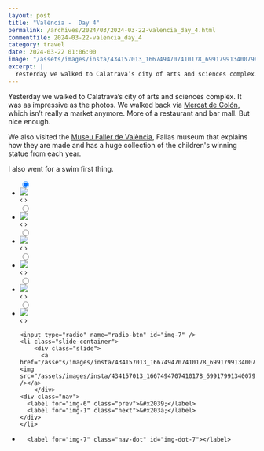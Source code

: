 ```yaml
---
layout: post
title: "València -  Day 4"
permalink: /archives/2024/03/2024-03-22-valencia_day_4.html
commentfile: 2024-03-22-valencia_day_4
category: travel
date: 2024-03-22 01:06:00
image: "/assets/images/insta/434157013_1667494707410178_6991799134007984393_n_18002896148429768.jpg"
excerpt: |
  Yesterday we walked to Calatrava’s city of arts and sciences complex.
---
```


Yesterday we walked to Calatrava’s city of arts and sciences complex. It was as impressive as the photos. We walked back via [Mercat de Colón](https://maps.app.goo.gl/XNM7x3HcW54rr9Kb6), which isn’t really a market anymore. More of a restaurant and bar mall. But nice enough.

We also visited the [Museu Faller de València](https://maps.app.goo.gl/VPWKvPvJouwPkWPM6), Fallas museum that explains how they are made and has a huge collection of the children's winning statue from each year.

I also went for a swim first thing.

<ul class="slides">
    <input type="radio" name="radio-btn" id="img-1" checked="checked" />
    <li class="slide-container">
        <div class="slide">
          <a href="/assets/images/insta/434061581_429733656393264_1950183223029816939_n_17857818027117684.jpg"><img src="/assets/images/insta/434061581_429733656393264_1950183223029816939_n_17857818027117684.jpg" /></a>
        </div>
    <div class="nav">
      <label for="img-7" class="prev">&#x2039;</label>
      <label for="img-2" class="next">&#x203a;</label>
    </div>
    </li>
        <input type="radio" name="radio-btn" id="img-2"  />
    <li class="slide-container">
        <div class="slide">
          <a href="/assets/images/insta/434146808_2029542094083607_6549275602322462980_n_18013624277205866.jpg"><img src="/assets/images/insta/434146808_2029542094083607_6549275602322462980_n_18013624277205866.jpg" /></a>
        </div>
    <div class="nav">
      <label for="img-1" class="prev">&#x2039;</label>
      <label for="img-3" class="next">&#x203a;</label>
    </div>
    </li>
        <input type="radio" name="radio-btn" id="img-3"  />
    <li class="slide-container">
        <div class="slide">
          <a href="/assets/images/insta/434146815_1433684610597733_1871352374797169515_n_18012930428193077.jpg"><img src="/assets/images/insta/434146815_1433684610597733_1871352374797169515_n_18012930428193077.jpg" /></a>
        </div>
    <div class="nav">
      <label for="img-2" class="prev">&#x2039;</label>
      <label for="img-4" class="next">&#x203a;</label>
    </div>
    </li>
        <input type="radio" name="radio-btn" id="img-4"  />
    <li class="slide-container">
        <div class="slide">
          <a href="/assets/images/insta/434232055_778497510465907_3647535055451007773_n_18217549399287318.jpg"><img src="/assets/images/insta/434232055_778497510465907_3647535055451007773_n_18217549399287318.jpg" /></a>
        </div>
    <div class="nav">
      <label for="img-3" class="prev">&#x2039;</label>
      <label for="img-5" class="next">&#x203a;</label>
    </div>
    </li>
        <input type="radio" name="radio-btn" id="img-5"  />
    <li class="slide-container">
        <div class="slide">
          <a href="/assets/images/insta/434100298_938207647882592_3419831957313389352_n_17989753562626432.jpg"><img src="/assets/images/insta/434100298_938207647882592_3419831957313389352_n_17989753562626432.jpg" /></a>
        </div>
    <div class="nav">
      <label for="img-4" class="prev">&#x2039;</label>
      <label for="img-6" class="next">&#x203a;</label>
    </div>
    </li>
        <input type="radio" name="radio-btn" id="img-6"  />
    <li class="slide-container">
        <div class="slide">
          <a href="/assets/images/insta/434129769_814971180478098_3249256256720586974_n_18292403671083466.jpg"><img src="/assets/images/insta/434129769_814971180478098_3249256256720586974_n_18292403671083466.jpg" /></a>
        </div>
    <div class="nav">
      <label for="img-5" class="prev">&#x2039;</label>
      <label for="img-7" class="next">&#x203a;</label>
    </div>
    </li>
    
    <input type="radio" name="radio-btn" id="img-7" />
    <li class="slide-container">
        <div class="slide">
          <a href="/assets/images/insta/434157013_1667494707410178_6991799134007984393_n_18002896148429768.jpg"><img src="/assets/images/insta/434157013_1667494707410178_6991799134007984393_n_18002896148429768.jpg" /></a>
        </div>
    <div class="nav">
      <label for="img-6" class="prev">&#x2039;</label>
      <label for="img-1" class="next">&#x203a;</label>
    </div>
    </li>
			
<li class="nav-dots">
      <label for="img-1" class="nav-dot" id="img-dot-1"></label>
      <label for="img-2" class="nav-dot" id="img-dot-2"></label>
      <label for="img-3" class="nav-dot" id="img-dot-3"></label>
      <label for="img-4" class="nav-dot" id="img-dot-4"></label>
      <label for="img-5" class="nav-dot" id="img-dot-5"></label>
      <label for="img-6" class="nav-dot" id="img-dot-6"></label>

      <label for="img-7" class="nav-dot" id="img-dot-7"></label>

</li>
</ul>
